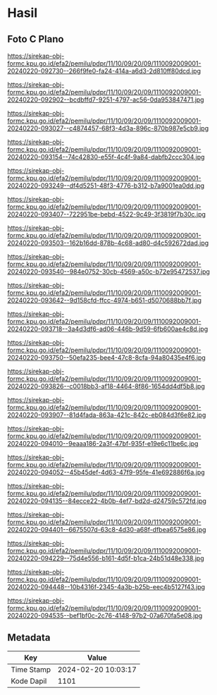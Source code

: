 # Hasil

## Foto C Plano

https://sirekap-obj-formc.kpu.go.id/efa2/pemilu/pdpr/11/10/09/20/09/1110092009001-20240220-092730--266f9fe0-fa24-414a-a6d3-2d810ff80dcd.jpg

https://sirekap-obj-formc.kpu.go.id/efa2/pemilu/pdpr/11/10/09/20/09/1110092009001-20240220-092902--bcdbffd7-9251-4797-ac56-0da953847471.jpg

https://sirekap-obj-formc.kpu.go.id/efa2/pemilu/pdpr/11/10/09/20/09/1110092009001-20240220-093027--c4874457-68f3-4d3a-896c-870b987e5cb9.jpg

https://sirekap-obj-formc.kpu.go.id/efa2/pemilu/pdpr/11/10/09/20/09/1110092009001-20240220-093154--74c42830-e55f-4c4f-9a84-dabfb2ccc304.jpg

https://sirekap-obj-formc.kpu.go.id/efa2/pemilu/pdpr/11/10/09/20/09/1110092009001-20240220-093249--df4d5251-48f3-4776-b312-b7a9001ea0dd.jpg

https://sirekap-obj-formc.kpu.go.id/efa2/pemilu/pdpr/11/10/09/20/09/1110092009001-20240220-093407--722951be-bebd-4522-9c49-3f3819f7b30c.jpg

https://sirekap-obj-formc.kpu.go.id/efa2/pemilu/pdpr/11/10/09/20/09/1110092009001-20240220-093503--162b16dd-878b-4c68-ad80-d4c592672dad.jpg

https://sirekap-obj-formc.kpu.go.id/efa2/pemilu/pdpr/11/10/09/20/09/1110092009001-20240220-093540--984e0752-30cb-4569-a50c-b72e95472537.jpg

https://sirekap-obj-formc.kpu.go.id/efa2/pemilu/pdpr/11/10/09/20/09/1110092009001-20240220-093642--9d158cfd-ffcc-4974-b651-d5070688bb7f.jpg

https://sirekap-obj-formc.kpu.go.id/efa2/pemilu/pdpr/11/10/09/20/09/1110092009001-20240220-093718--3a4d3df6-ad06-446b-9d59-6fb600ae4c8d.jpg

https://sirekap-obj-formc.kpu.go.id/efa2/pemilu/pdpr/11/10/09/20/09/1110092009001-20240220-093750--50efa235-bee4-47c8-8cfa-94a80435e4f6.jpg

https://sirekap-obj-formc.kpu.go.id/efa2/pemilu/pdpr/11/10/09/20/09/1110092009001-20240220-093826--c0018bb3-af18-4464-8f86-1654dd4df5b8.jpg

https://sirekap-obj-formc.kpu.go.id/efa2/pemilu/pdpr/11/10/09/20/09/1110092009001-20240220-093907--81d4fada-863a-421c-842c-eb084d3f6e82.jpg

https://sirekap-obj-formc.kpu.go.id/efa2/pemilu/pdpr/11/10/09/20/09/1110092009001-20240220-094010--9eaaa186-2a3f-47bf-935f-e19e6c11be6c.jpg

https://sirekap-obj-formc.kpu.go.id/efa2/pemilu/pdpr/11/10/09/20/09/1110092009001-20240220-094052--45b45def-4d63-47f9-95fe-41e692886f6a.jpg

https://sirekap-obj-formc.kpu.go.id/efa2/pemilu/pdpr/11/10/09/20/09/1110092009001-20240220-094135--84ecce22-4b0b-4ef7-bd2d-d24759c572fd.jpg

https://sirekap-obj-formc.kpu.go.id/efa2/pemilu/pdpr/11/10/09/20/09/1110092009001-20240220-094401--6675507d-63c8-4d30-a68f-dfbea6575e86.jpg

https://sirekap-obj-formc.kpu.go.id/efa2/pemilu/pdpr/11/10/09/20/09/1110092009001-20240220-094229--75d4e556-b161-4d5f-b1ca-24b51d48e338.jpg

https://sirekap-obj-formc.kpu.go.id/efa2/pemilu/pdpr/11/10/09/20/09/1110092009001-20240220-094448--10b4316f-2345-4a3b-b25b-eec4b5127f43.jpg

https://sirekap-obj-formc.kpu.go.id/efa2/pemilu/pdpr/11/10/09/20/09/1110092009001-20240220-094535--bef1bf0c-2c76-4148-97b2-07a670fa5e08.jpg


## Metadata

| Key        | Value               |
| ---------- | ------------------- |
| Time Stamp | 2024-02-20 10:03:17 |
| Kode Dapil | 1101                |



